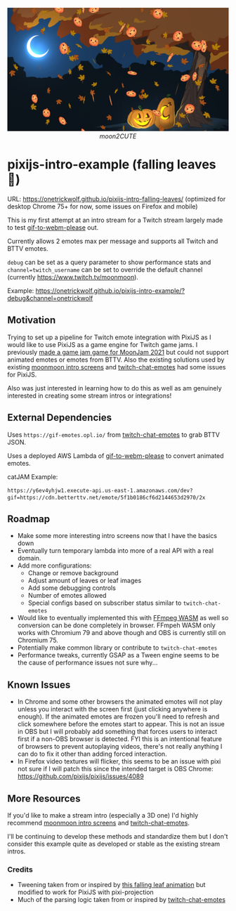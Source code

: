 <p align="center">
    <img src=".github/pixijs-intro-falling-leaves.jpg">
    <br>
    <i>moon2CUTE</i>
</p>

# pixijs-intro-example (falling leaves 🍂)

URL: https://onetrickwolf.github.io/pixijs-intro-falling-leaves/ (optimized for desktop Chrome 75+ for now, some issues on Firefox and mobile)

This is my first attempt at an intro stream for a Twitch stream largely made to test [gif-to-webm-please](https://github.com/onetrickwolf/gif-to-webm-please) 
out.

Currently allows 2 emotes max per message and supports all Twitch and BTTV emotes.

`debug` can be set as a query parameter to show performance stats and `channel=twitch_username` can be set to 
override the default channel (currently https://www.twitch.tv/moonmoon).

Example: https://onetrickwolf.github.io/pixijs-intro-example/?debug&channel=onetrickwolf

## Motivation

Trying to set up a pipeline for Twitch emote integration with PixiJS as I would like to use PixiJS as a game engine 
for Twitch game jams. I previously [made a game jam game for MoonJam 2021](https://github.com/onetrickwolf/moonjam-2021-onetrickwolf) 
but could not support animated emotes or emotes from BTTV. Also the existing solutions used by existing [moonmoon intro 
screens](https://github.com/moonscreens/) and [twitch-chat-emotes](https://www.npmjs.com/package/twitch-chat-emotes) had some issues for PixiJS.

Also was just interested in learning how to do this as well as am genuinely interested in creating some stream intros or integrations!

## External Dependencies

Uses `https://gif-emotes.opl.io/` from [twitch-chat-emotes](https://github.com/CalebBabin/twitch-chat-emotes) to 
grab BTTV JSON.

Uses a deployed AWS Lambda of [gif-to-webm-please](https://github.com/onetrickwolf/gif-to-webm-please) to convert 
animated emotes.

catJAM Example: 
```
https://y6ev4yhjw1.execute-api.us-east-1.amazonaws.com/dev?gif=https://cdn.betterttv.net/emote/5f1b0186cf6d2144653d2970/2x
```

## Roadmap

- Make some more interesting intro screens now that I have the basics down
- Eventually turn temporary lambda into more of a real API with a real domain.
- Add more configurations:
  - Change or remove background
  - Adjust amount of leaves or leaf images
  - Add some debugging controls
  - Number of emotes allowed
  - Special configs based on subscriber status similar to `twitch-chat-emotes`
- Would like to eventually implemented this with [FFmpeg WASM](https://github.com/ffmpegwasm/ffmpeg.wasm) as well so
  conversion can be done completely in browser. FFmpeh WASM only works with Chromium 79 and above though and OBS is
  currently still on Chromium 75.
- Potentially make common library or contribute to `twitch-chat-emotes`
- Performance tweaks, currently GSAP as a Tween engine seems to be the cause of performance issues not sure why...

## Known Issues

- In Chrome and some other browsers the animated emotes will not play unless you interact with the screen first (just clicking anywhere is enough). If the animated emotes are frozen you'll need to refresh and click somewhere before the emotes start to appear. This is not an issue in OBS but I will probably add something that forces users to interact first if a non-OBS browser is detected. FYI this is an intentional feature of browsers to prevent autoplaying videos, there's not really anything I can do to fix it other than adding forced interaction.
- In Firefox video textures will flicker, this seems to be an issue with pixi not sure if I will patch this since the intended target is OBS Chrome: https://github.com/pixijs/pixijs/issues/4089

## More Resources

If you'd like to make a stream intro (especially a 3D one) I'd highly recommend [moonmoon intro screens](https://github.com/moonscreens/) and [twitch-chat-emotes](https://www.npmjs.com/package/twitch-chat-emotes).

I'll be continuing to develop these methods and standardize them but I don't consider this example quite as 
developed or stable as the existing stream intros.

### Credits

- Tweening taken from or inspired by [this falling leaf animation](https://codepen.io/MAW/pen/KdmwMb) but 
  modified to work 
  for PixiJS with pixi-projection
- Much of the parsing logic taken from or inspired by [twitch-chat-emotes](https://www.npmjs.com/package/twitch-chat-emotes)


